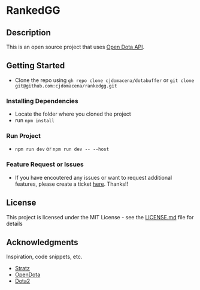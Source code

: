 # RankedGG


## Description
This is an open source project that uses [Open Dota API]("https://docs.opendota.com/").

## Getting Started
- Clone the repo using `gh repo clone cjdomacena/dotabuffer` or `git clone git@github.com:cjdomacena/rankedgg.git`

### Installing Dependencies

* Locate the folder where you cloned the project
* run `npm install`


### Run Project

* `npm run dev` or `npm run dev -- --host`

### Feature Request or Issues
* If you have encoutered any issues or want to request additional features, please create a ticket [here](https://github.com/cjdomacena/dotabuffer/issues). Thanks!!

## License

This project is licensed under the MIT License - see the [LICENSE.md](https://github.com/cjdomacena/rankedgg/blob/master/LICENSE.MD) file for details


## Acknowledgments
Inspiration, code snippets, etc.
* [Stratz](https://stratz.com/)
* [OpenDota](https://www.opendota.com/)
* [Dota2](https://www.dota2.com/home)
